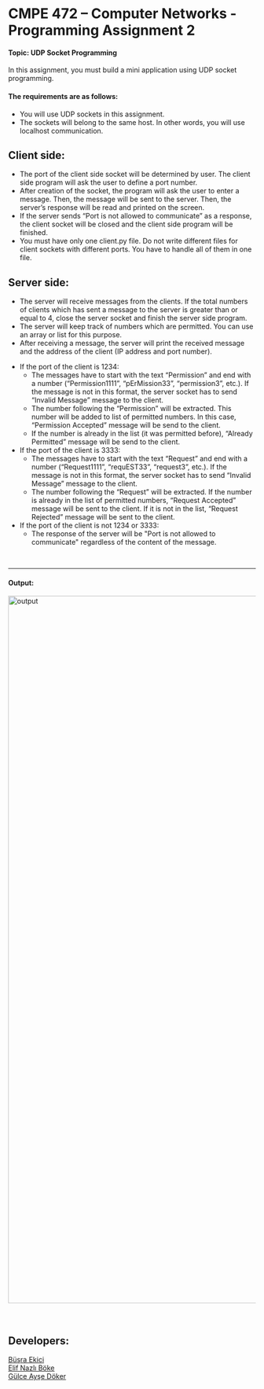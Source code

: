 # CMPE 472 – Computer Networks - Programming Assignment 2

#### Topic: UDP Socket Programming
In this assignment, you must build a mini application using UDP socket programming.

#### The requirements are as follows:
- You will use UDP sockets in this assignment.
- The sockets will belong to the same host. In other words, you will use localhost communication.

## Client side:
- The port of the client side socket will be determined by user. The client side program will ask the user to define a port number.
- After creation of the socket, the program will ask the user to enter a message. Then, the message will be sent to the server. Then, the server’s response will be read and printed on the screen.
- If the server sends “Port is not allowed to communicate” as a response, the client socket will be closed and the client side program will be finished.
- You must have only one client.py file. Do not write different files for client sockets with different ports. You have to handle all of them in one file.

## Server side:
- The server will receive messages from the clients. If the total numbers of clients which has sent a message to the server is greater than or equal to 4, close the server socket and finish the server side program.
- The server will keep track of numbers which are permitted. You can use an array or list for this purpose.
- After receiving a message, the server will print the received message and the address of the client (IP address and port number).
* If the port of the client is 1234:
  - The messages have to start with the text “Permission” and end with a number (“Permission1111”, “pErMission33”, “permission3”, etc.). If the message is not in this format, the server socket has to send “Invalid Message” message to the client.
  - The number following the “Permission” will be extracted. This number will be added to list of permitted numbers. In this case, “Permission Accepted” message will be send to the client.
  - If the number is already in the list (it was permitted before), “Already Permitted” message will be send to the client.
* If the port of the client is 3333:
  - The messages have to start with the text “Request” and end with a number (“Request1111”, “requEST33”, “request3”, etc.). If the message is not in this format, the server socket has to send “Invalid Message” message to the client.
  - The number following the “Request” will be extracted. If the number is already in the list of permitted numbers, “Request Accepted” message will be sent to the client. If it is not in the list, “Request Rejected” message will be sent to the client.
* If the port of the client is not 1234 or 3333:
  - The response of the server will be "Port is not allowed to communicate" regardless of the content of the message.


<br> 

*** 


#### Output:
<img width="1440" alt="output" src="https://github.com/user-attachments/assets/f4d9f74c-3db6-45d3-bef3-4aad8e4fa2b1">

<br> 
<br>
<br>

## Developers:
[Büşra Ekici](https://github.com/busraekicii) <br>
[Elif Nazlı Böke](https://github.com/elifnazlib) <br>
[Gülce Ayşe Döker](https://github.com/GulceAyseDoker)
